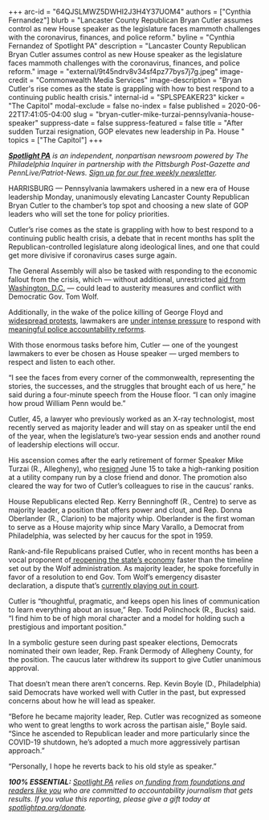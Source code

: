+++
arc-id = "64QJSLMWZ5DWHI2J3H4Y37UOM4"
authors = ["Cynthia Fernandez"]
blurb = "Lancaster County Republican Bryan Cutler assumes control as new House speaker as the legislature faces mammoth challenges with the coronavirus, finances, and police reform."
byline = "Cynthia Fernandez of Spotlight PA"
description = "Lancaster County Republican Bryan Cutler assumes control as new House speaker as the legislature faces mammoth challenges with the coronavirus, finances, and police reform."
image = "external/9t45ndrv8v34sf4pz77bys7j7g.jpeg"
image-credit = "Commonwealth Media Services"
image-description = "Bryan Cutler's rise comes as the state is grappling with how to best respond to a continuing public health crisis."
internal-id = "SPLSPEAKER23"
kicker = "The Capitol"
modal-exclude = false
no-index = false
published = 2020-06-22T17:41:05-04:00
slug = "bryan-cutler-mike-turzai-pennsylvania-house-speaker"
suppress-date = false
suppress-featured = false
title = "After sudden Turzai resignation, GOP elevates new leadership in Pa. House "
topics = ["The Capitol"]
+++

<a href="https://www.spotlightpa.org/"><i><b>Spotlight PA</b></i></a><i> is an independent, nonpartisan newsroom powered by The Philadelphia Inquirer in partnership with the Pittsburgh Post-Gazette and PennLive/Patriot-News. </i><a href="https://www.spotlightpa.org/newsletters"><i>Sign up for our free weekly newsletter</i></a><i>.</i>

HARRISBURG — Pennsylvania lawmakers ushered in a new era of House leadership Monday, unanimously elevating Lancaster County Republican Bryan Cutler to the chamber’s top spot and choosing a new slate of GOP leaders who will set the tone for policy priorities. 

Cutler’s rise comes as the state is grappling with how to best respond to a continuing public health crisis, a debate that in recent months has split the Republican-controlled legislature along ideological lines, and one that could get more divisive if coronavirus cases surge again.

The General Assembly will also be tasked with responding to the economic fallout from the crisis, which — without additional, unrestricted <a href="https://www.spotlightpa.org/news/2020/05/pennsylvania-cares-act-coronavirus-federal-funding/">aid from Washington, D.C.</a> — could lead to austerity measures and conflict with Democratic Gov. Tom Wolf.

Additionally, in the wake of the police killing of George Floyd and <a href="https://www.spotlightpa.org/news/2020/06/tom-wolf-george-floyd-march-harrisburg/">widespread protests</a>, lawmakers are <a href="https://www.spotlightpa.org/news/2020/06/pennsylvania-police-misconduct-database-george-floyd/">under intense pressure</a> to respond with <a href="https://www.spotlightpa.org/news/2020/06/pennsylvania-george-floyd-protests-democrats-block-house-demand-action/">meaningful police accountability reforms</a>.

With those enormous tasks before him, Cutler — one of the youngest lawmakers to ever be chosen as House speaker — urged members to respect and listen to each other. 

<script src="https://www.spotlightpa.org/embed.js" async></script><div data-spl-embed-version="1" data-spl-src="https://www.spotlightpa.org/embeds/donate/"></div>

“I see the faces from every corner of the commonwealth, representing the stories, the successes, and the struggles that brought each of us here,” he said during a four-minute speech from the House floor. “I can only imagine how proud William Penn would be.”

Cutler, 45, a lawyer who previously worked as an X-ray technologist, most recently served as majority leader and will stay on as speaker until the end of the year, when the legislature’s two-year session ends and another round of leadership elections will occur.

His ascension comes after the early retirement of former Speaker Mike Turzai (R., Allegheny), who <a href="https://www.spotlightpa.org/news/2020/06/pennsylvania-mike-turzai-republican-speaker-resigns/">resigned</a> June 15 to take a high-ranking position at a utility company run by a close friend and donor. The promotion also cleared the way for two of Cutler’s colleagues to rise in the caucus’ ranks. 

House Republicans elected Rep. Kerry Benninghoff (R., Centre) to serve as majority leader, a position that offers power and clout, and Rep. Donna Oberlander (R., Clarion) to be majority whip. Oberlander is the first woman to serve as a House majority whip since Mary Varallo, a Democrat from Philadelphia, was selected by her caucus for the spot in 1959. 

Rank-and-file Republicans praised Cutler, who in recent months has been a vocal proponent of<a href="https://www.spotlightpa.org/news/2020/04/pennsylvania-coronavirus-business-shutdown-legislature-economy/"> reopening the state’s economy</a> faster than the timeline set out by the Wolf administration. As majority leader, he spoke forcefully in favor of a resolution to end Gov. Tom Wolf’s emergency disaster declaration, a dispute that’s <a href="https://www.spotlightpa.org/news/2020/06/pennsylvania-coronavirus-emergency-resolution-court-battle/" target=_blank>currently playing out in court</a>. 

Cutler is “thoughtful, pragmatic, and keeps open his lines of communication to learn everything about an issue,” Rep. Todd Polinchock (R., Bucks) said. “I find him to be of high moral character and a model for holding such a prestigious and important position.” 

<script src="https://www.spotlightpa.org/embed.js" async></script><div data-spl-embed-version="1" data-spl-src="https://www.spotlightpa.org/embeds/newsletter/"></div>

In a symbolic gesture seen during past speaker elections, Democrats nominated their own leader, Rep. Frank Dermody of Allegheny County, for the position. The caucus later withdrew its support to give Cutler unanimous approval. 

That doesn’t mean there aren’t concerns. Rep. Kevin Boyle (D., Philadelphia) said Democrats have worked well with Cutler in the past, but expressed concerns about how he will lead as speaker. 

“Before he became majority leader, Rep. Cutler was recognized as someone who went to great lengths to work across the partisan aisle,” Boyle said. “Since he ascended to Republican leader and more particularly since the COVID-19 shutdown, he’s adopted a much more aggressively partisan approach.”

“Personally, I hope he reverts back to his old style as speaker.” 

<i><b>100% ESSENTIAL:</b></i> <a href="https://www.spotlightpa.org/"><i>Spotlight PA</i></a><i> relies on</i><a href="https://www.spotlightpa.org/support"><i> funding from foundations and readers like you</i></a><i> who are committed to accountability journalism that gets results. If you value this reporting, please give a gift today at </i><a href="http://spotlightpa.org/donate"><i>spotlightpa.org/donate</i></a><i>.</i>
